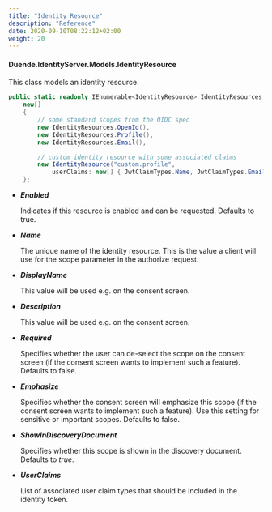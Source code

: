 ```yaml
---
title: "Identity Resource"
description: "Reference"
date: 2020-09-10T08:22:12+02:00
weight: 20
---
```


#### Duende.IdentityServer.Models.IdentityResource

This class models an identity resource.

```cs
public static readonly IEnumerable<IdentityResource> IdentityResources =
    new[]
    {
        // some standard scopes from the OIDC spec
        new IdentityResources.OpenId(),
        new IdentityResources.Profile(),
        new IdentityResources.Email(),

        // custom identity resource with some associated claims
        new IdentityResource("custom.profile", 
            userClaims: new[] { JwtClaimTypes.Name, JwtClaimTypes.Email, "location", JwtClaimTypes.Address })
    };
```

* ***Enabled***

    Indicates if this resource is enabled and can be requested. Defaults to true.

* ***Name***
    
    The unique name of the identity resource. This is the value a client will use for the scope parameter in the authorize request.

* ***DisplayName***
    
    This value will be used e.g. on the consent screen.

* ***Description***
    
    This value will be used e.g. on the consent screen.

* ***Required***
    
    Specifies whether the user can de-select the scope on the consent screen (if the consent screen wants to implement such a feature). 
    Defaults to false.

* ***Emphasize***
    
    Specifies whether the consent screen will emphasize this scope (if the consent screen wants to implement such a feature). Use this setting for sensitive or important scopes. Defaults to false.

* ***ShowInDiscoveryDocument***
    
    Specifies whether this scope is shown in the discovery document. Defaults to *true*.

* ***UserClaims***

    List of associated user claim types that should be included in the identity token.